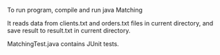 To run program, compile and run
java Matching

It reads data from clients.txt and orders.txt files in current directory, and save result to result.txt in current directory.

MatchingTest.java contains JUnit tests.
